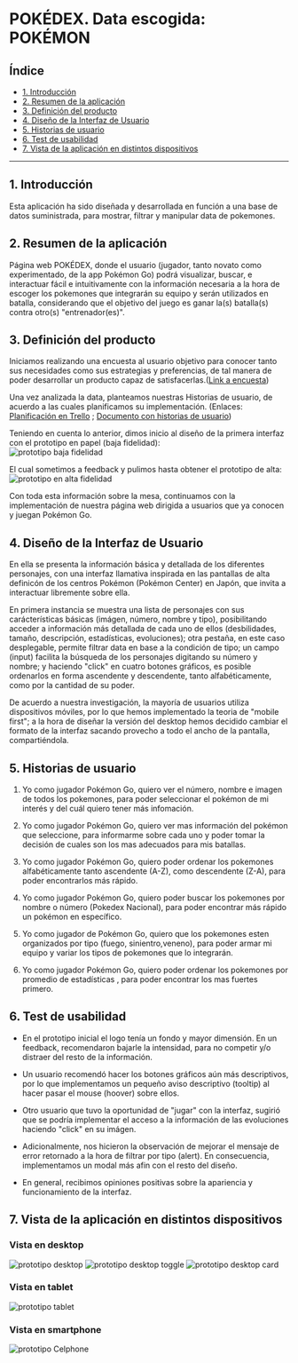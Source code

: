 # POKÉDEX. Data escogida: POKÉMON 

## Índice

* [1. Introducción](#1-introducción)
* [2. Resumen de la aplicación](#2-resumen-de-la-aplicación)
* [3. Definición del producto](#3-definición-del-producto)
* [4. Diseño de la Interfaz de Usuario](#4-diseño-de-la-interfaz-de-usuario)
* [5. Historias de usuario](#5-historias-de-usuario)
* [6. Test de usabilidad](#6-test-de-usabilidad)
* [7. Vista de la aplicación en distintos dispositivos](#7-vista-de-la-aplicación-en-distintos-dispositivos)


***

## 1. Introducción

Esta aplicación ha sido diseñada y desarrollada en función a una base de datos suministrada, para mostrar, filtrar y manipular data de pokemones.


## 2. Resumen de la aplicación

Página web POKÉDEX, donde el usuario (jugador, tanto novato como experimentado, de la app Pokémon Go) podrá visualizar, buscar, e interactuar fácil e intuitivamente con la información necesaria a la hora de escoger los pokemones que integrarán su equipo y serán utilizados en batalla, considerando que el objetivo del juego es ganar la(s) batalla(s) contra otro(s) "entrenador(es)".


## 3. Definición del producto

Iniciamos realizando una encuesta al usuario objetivo para conocer tanto sus necesidades como sus estrategias y preferencias, de tal manera de poder desarrollar un producto capaz de satisfacerlas.([Link a encuesta](https://docs.google.com/forms/d/14CkMw0mnuVfLxTn-C_Vaui2eQLNA8Q0KiS8fswzEhWo/edit?ts=5f32c74f))

Una vez analizada la data, planteamos nuestras Historias de usuario, de acuerdo a las cuales planificamos su implementación. (Enlaces: [Planificación en Trello](https://trello.com/b/r0DujdY4) ; [Documento con historias de usuario](https://docs.google.com/spreadsheets/d/1bW6udeKvTBkZCFtt94m5wwy2nXC1ITs6LFBFT76I72E/edit?usp=sharing))

Teniendo en cuenta lo anterior, dimos inicio al diseño de la primera interfaz con el prototipo en papel (baja fidelidad):  
![prototipo baja fidelidad](src/images/Propotipo-papel-baja-fidelidad.jpg)

El cual sometimos a feedback y pulimos hasta obtener el prototipo de alta:
![prototipo en alta fidelidad](src/images/Propotipo-Figma-alta-fidelidad.jpg)

Con toda esta información sobre la mesa, continuamos con la implementación de nuestra página web dirigida a usuarios que ya conocen y juegan Pokémon Go. 


## 4. Diseño de la Interfaz de Usuario

En ella se presenta la información básica y detallada de los diferentes personajes, con una interfaz llamativa inspirada en las pantallas de alta definicón de los centros Pokémon (Pokémon Center) en Japón, que invita a interactuar libremente sobre ella. 

En primera instancia se muestra una lista de personajes con sus carácterísticas básicas (imágen, número, nombre y tipo), posibilitando acceder a información más detallada de cada uno de ellos (desbilidades, tamaño, descripción, estadísticas, evoluciones);  otra pestaña, en este caso desplegable, permite filtrar data en base a la condición de tipo; un campo (input) facilita la búsqueda de los personajes digitando su número y nombre; y haciendo "click" en cuatro botones gráficos, es posible ordenarlos en forma ascendente y descendente, tanto alfabéticamente, como por la cantidad de su poder. 

De acuerdo a nuestra investigación, la mayoría de usuarios utiliza dispositivos móviles, por lo que hemos implementado la teoria de "mobile first"; a la hora de diseñar la versión del desktop hemos decidido cambiar el formato de la interfaz sacando provecho a todo el ancho de la pantalla, compartiéndola.


## 5. Historias de usuario

1. Yo como jugador Pokémon Go, quiero ver el número, nombre e imagen de todos los pokemones, para poder seleccionar el pokémon de mi interés y del cuál quiero tener más infomación.

2. Yo como jugador Pokémon Go, quiero ver mas información del pokémon que seleccione, para informarme sobre cada uno y poder tomar la decisión de cuales son los mas adecuados para mis batallas.

3. Yo como jugador Pokémon Go, quiero poder ordenar los pokemones alfabéticamente tanto ascendente (A-Z), como descendente (Z-A), para poder encontrarlos más rápido.

4. Yo como jugador Pokémon Go, quiero poder buscar los pokemones por nombre o número (Pokedex Nacional), para poder encontrar más rápido un pokémon en específico.

5. Yo como jugador de Pokémon Go, quiero que los pokemones esten organizados por tipo (fuego, sinientro,veneno), para poder armar mi equipo y variar los tipos de pokemones que lo integrarán.

6. Yo como jugador Pokémon Go, quiero poder ordenar los pokemones por  promedio de estadísticas , para poder encontrar los mas fuertes primero.


## 6. Test de usabilidad

* En el prototipo inicial el logo tenía un fondo y mayor dimensión. En un feedback, recomendaron bajarle la intensidad, para no competir y/o distraer del resto de la información.

* Un usuario recomendó hacer los botones gráficos aún más descriptivos, por lo que implementamos un pequeño aviso descriptivo (tooltip) al hacer pasar el mouse (hoover) sobre ellos.

* Otro usuario que tuvo la oportunidad de "jugar" con la interfaz, sugirió que se podría implementar el acceso a la información de las evoluciones haciendo "click" en su imágen.

* Adicionalmente, nos hicieron la observación de mejorar el mensaje de error retornado a la hora de filtrar por tipo (alert). En consecuencia, implementamos un modal más afin con el resto del diseño.

* En general, recibimos opiniones positivas sobre la apariencia y funcionamiento de la interfaz.


## 7. Vista de la aplicación en distintos dispositivos

### Vista en desktop
![prototipo desktop](src/images/index-html-desktop.jpg)
![prototipo desktop toggle](src/images/index-html-toggle-desktop.jpg)
![prototipo desktop card](src/images/index-html-card-desktop.jpg)

### Vista en tablet
![prototipo tablet](src/images/index-html-Tablet.jpg)

### Vista en smartphone
![prototipo Celphone](src/images/index-html-Celphone.jpg)
